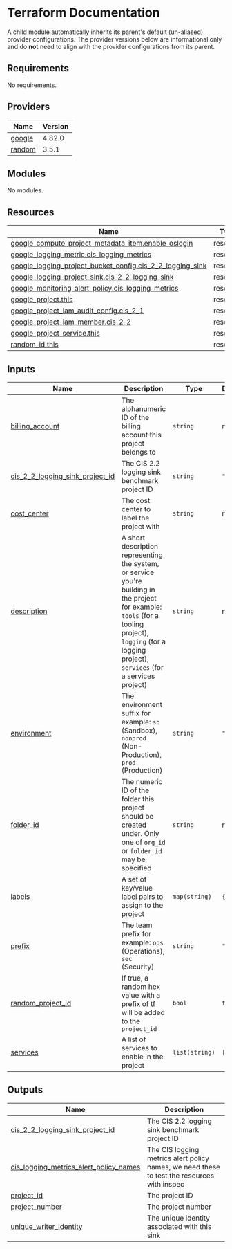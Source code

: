 # Terraform Documentation

A child module automatically inherits its parent's default (un-aliased) provider configurations. The provider versions below are informational only and do **not** need to align with the provider configurations from its parent.

<!-- BEGINNING OF PRE-COMMIT-TERRAFORM DOCS HOOK -->
## Requirements

No requirements.

## Providers

| Name | Version |
|------|---------|
| <a name="provider_google"></a> [google](#provider\_google) | 4.82.0 |
| <a name="provider_random"></a> [random](#provider\_random) | 3.5.1 |

## Modules

No modules.

## Resources

| Name | Type |
|------|------|
| [google_compute_project_metadata_item.enable_oslogin](https://registry.terraform.io/providers/hashicorp/google/latest/docs/resources/compute_project_metadata_item) | resource |
| [google_logging_metric.cis_logging_metrics](https://registry.terraform.io/providers/hashicorp/google/latest/docs/resources/logging_metric) | resource |
| [google_logging_project_bucket_config.cis_2_2_logging_sink](https://registry.terraform.io/providers/hashicorp/google/latest/docs/resources/logging_project_bucket_config) | resource |
| [google_logging_project_sink.cis_2_2_logging_sink](https://registry.terraform.io/providers/hashicorp/google/latest/docs/resources/logging_project_sink) | resource |
| [google_monitoring_alert_policy.cis_logging_metrics](https://registry.terraform.io/providers/hashicorp/google/latest/docs/resources/monitoring_alert_policy) | resource |
| [google_project.this](https://registry.terraform.io/providers/hashicorp/google/latest/docs/resources/project) | resource |
| [google_project_iam_audit_config.cis_2_1](https://registry.terraform.io/providers/hashicorp/google/latest/docs/resources/project_iam_audit_config) | resource |
| [google_project_iam_member.cis_2_2](https://registry.terraform.io/providers/hashicorp/google/latest/docs/resources/project_iam_member) | resource |
| [google_project_service.this](https://registry.terraform.io/providers/hashicorp/google/latest/docs/resources/project_service) | resource |
| [random_id.this](https://registry.terraform.io/providers/hashicorp/random/latest/docs/resources/id) | resource |

## Inputs

| Name | Description | Type | Default | Required |
|------|-------------|------|---------|:--------:|
| <a name="input_billing_account"></a> [billing\_account](#input\_billing\_account) | The alphanumeric ID of the billing account this project belongs to | `string` | n/a | yes |
| <a name="input_cis_2_2_logging_sink_project_id"></a> [cis\_2\_2\_logging\_sink\_project\_id](#input\_cis\_2\_2\_logging\_sink\_project\_id) | The CIS 2.2 logging sink benchmark project ID | `string` | `""` | no |
| <a name="input_cost_center"></a> [cost\_center](#input\_cost\_center) | The cost center to label the project with | `string` | n/a | yes |
| <a name="input_description"></a> [description](#input\_description) | A short description representing the system, or service you're building in the project for example: `tools` (for a tooling project), `logging` (for a logging project), `services` (for a services project) | `string` | n/a | yes |
| <a name="input_environment"></a> [environment](#input\_environment) | The environment suffix for example: `sb` (Sandbox), `nonprod` (Non-Production), `prod` (Production) | `string` | `"sb"` | no |
| <a name="input_folder_id"></a> [folder\_id](#input\_folder\_id) | The numeric ID of the folder this project should be created under. Only one of `org_id` or `folder_id` may be specified | `string` | n/a | yes |
| <a name="input_labels"></a> [labels](#input\_labels) | A set of key/value label pairs to assign to the project | `map(string)` | `{}` | no |
| <a name="input_prefix"></a> [prefix](#input\_prefix) | The team prefix for example: `ops` (Operations), `sec` (Security) | `string` | `"test"` | no |
| <a name="input_random_project_id"></a> [random\_project\_id](#input\_random\_project\_id) | If true, a random hex value with a prefix of tf will be added to the `project_id` | `bool` | `true` | no |
| <a name="input_services"></a> [services](#input\_services) | A list of services to enable in the project | `list(string)` | `[]` | no |

## Outputs

| Name | Description |
|------|-------------|
| <a name="output_cis_2_2_logging_sink_project_id"></a> [cis\_2\_2\_logging\_sink\_project\_id](#output\_cis\_2\_2\_logging\_sink\_project\_id) | The CIS 2.2 logging sink benchmark project ID |
| <a name="output_cis_logging_metrics_alert_policy_names"></a> [cis\_logging\_metrics\_alert\_policy\_names](#output\_cis\_logging\_metrics\_alert\_policy\_names) | The CIS logging metrics alert policy names, we need these to test the resources with inspec |
| <a name="output_project_id"></a> [project\_id](#output\_project\_id) | The project ID |
| <a name="output_project_number"></a> [project\_number](#output\_project\_number) | The project number |
| <a name="output_unique_writer_identity"></a> [unique\_writer\_identity](#output\_unique\_writer\_identity) | The unique identity associated with this sink |
<!-- END OF PRE-COMMIT-TERRAFORM DOCS HOOK -->
